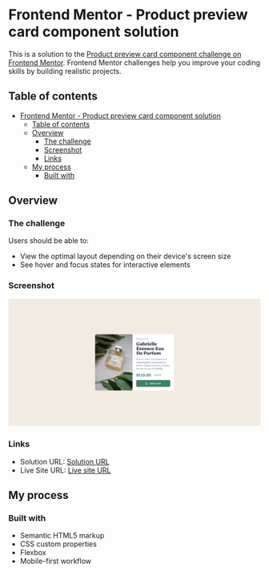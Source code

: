 # Frontend Mentor - Product preview card component solution

This is a solution to the [Product preview card component challenge on Frontend Mentor](https://www.frontendmentor.io/challenges/product-preview-card-component-GO7UmttRfa). Frontend Mentor challenges help you improve your coding skills by building realistic projects. 

## Table of contents

- [Frontend Mentor - Product preview card component solution](#frontend-mentor---product-preview-card-component-solution)
  - [Table of contents](#table-of-contents)
  - [Overview](#overview)
    - [The challenge](#the-challenge)
    - [Screenshot](#screenshot)
    - [Links](#links)
  - [My process](#my-process)
    - [Built with](#built-with)

## Overview

### The challenge

Users should be able to:

- View the optimal layout depending on their device's screen size
- See hover and focus states for interactive elements

### Screenshot

![](./screenshot.png)


### Links

- Solution URL: [Solution URL](https://www.frontendmentor.io/solutions/product-preview-card-using-html-css-lhdMp-qg1j)
- Live Site URL: [Live site URL](https://frontend-mentor-product-preview-card-nu.vercel.app/)

## My process

### Built with

- Semantic HTML5 markup
- CSS custom properties
- Flexbox
- Mobile-first workflow

